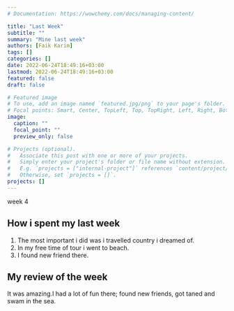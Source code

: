 ```yaml
---
# Documentation: https://wowchemy.com/docs/managing-content/

title: "Last Week"
subtitle: ""
summary: "Mine last week"
authors: [Faik Karim]
tags: []
categories: []
date: 2022-06-24T18:49:16+03:00
lastmod: 2022-06-24T18:49:16+03:00
featured: false
draft: false

# Featured image
# To use, add an image named `featured.jpg/png` to your page's folder.
# Focal points: Smart, Center, TopLeft, Top, TopRight, Left, Right, BottomLeft, Bottom, BottomRight.
image:
  caption: ""
  focal_point: ""
  preview_only: false

# Projects (optional).
#   Associate this post with one or more of your projects.
#   Simply enter your project's folder or file name without extension.
#   E.g. `projects = ["internal-project"]` references `content/project/deep-learning/index.md`.
#   Otherwise, set `projects = []`.
projects: []
---
```


week 4
## How i spent my last week 

1. The most important i did was i travelled country i dreamed of.
2. In my free time of tour i went to beach.
3. I found new friend there.

## My review of the week

It was amazing.I had a lot of fun there; found new friends, got taned and swam in the sea.